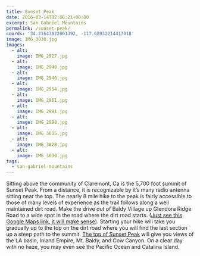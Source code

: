 ```yaml
---
title: Sunset Peak
date: 2016-03-14T02:06:21+00:00
excerpt: San Gabriel Mountains
permalink: /sunset-peak/
coords: '34.21643822001392, -117.68932214417018'
image: IMG_3030.jpg
images:
  - alt: 
    image: IMG_2927.jpg
  - alt: 
    image: IMG_2940.jpg
  - alt: 
    image: IMG_2946.jpg
  - alt: 
    image: IMG_2954.jpg
  - alt: 
    image: IMG_2961.jpg
  - alt: 
    image: IMG_2991.jpg
  - alt: 
    image: IMG_2998.jpg
  - alt: 
    image: IMG_3015.jpg
  - alt: 
    image: IMG_3028.jpg
  - alt: 
    image: IMG_3030.jpg
tags:
  - san-gabriel-mountains
---
```

Sitting above the community of Claremont, Ca is the 5,700 foot summit of Sunset Peak. From a distance, it is recognizable by it’s many radio antenna sitting near the top. The nearly 8 mile hike to the peak is fairly accessible to those of many levels of experience as the trail follows along a well maintained dirt road. Make the drive out of Baldy Village up Glendora Ridge Road to a wide spot in the road where the dirt road starts. (<a href="https://www.google.com/maps/place/34%C2%B013'08.3%22N+117%C2%B042'45.1%22W/@34.2189914,-117.7147177,956m/data=!3m2!1e3!4b1!4m2!3m1!1s0x0:0x0?hl=en">Just see this Google Maps link, it will make sense</a>). Starting your hike will take you gradually up to the top on the dirt road where you will find the last section up a steep path to the summit. <a href="https://www.google.com/maps/place/Sunset+Peak,+California+91711/@34.2164193,-117.6898144,956m/data=!3m1!1e3!4m2!3m1!1s0x80c33ba793f494d3:0x90cbcddd584e67a3?hl=en">The top of Sunset Peak</a> will give you views of the LA basin, Inland Empire, Mt. Baldy, and Cow Canyon. On a clear day with no haze, you may even see the Pacific Ocean and Catalina Island.